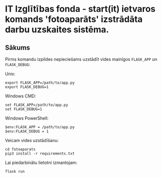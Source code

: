 # IT Izglītības fonda - start(it) ietvaros komands 'fotoaparāts' izstrādāta darbu uzskaites sistēma.

Sākums
----------

Pirms komandu izpildes nepieciešams uzstādīt vides mainīgos ``FLASK_APP`` un ``FLASK_DEBUG``:

Unix:

    export FLASK_APP=/path/to/app.py
    export FLASK_DEBUG=1

Windows CMD:

    set FLASK_APP=/path/to/app.py
    set FLASK_DEBUG=1

Windows PowerShell:

    $env:FLASK_APP = /path/to/app.py
    $env:FLASK_DEBUG = 1

Veicam vides uzstādīšanu:

    cd fotoaparats
    pip3 install -r requirements.txt

Lai piedarbinātu lietotni izmantojam:

    flask run

